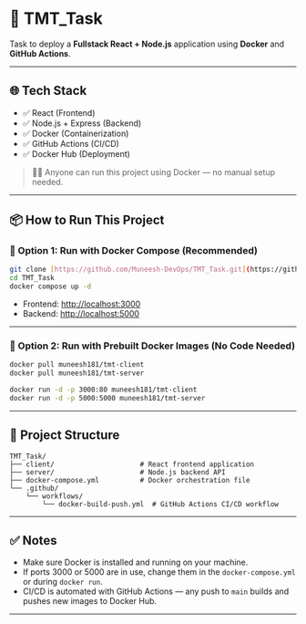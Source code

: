 # 🚀 TMT_Task

Task to deploy a **Fullstack React + Node.js** application using **Docker** and **GitHub Actions**.

---

## 🌐 Tech Stack

- ✅ React (Frontend)
- ✅ Node.js + Express (Backend)
- ✅ Docker (Containerization)
- ✅ GitHub Actions (CI/CD)
- ✅ Docker Hub (Deployment)

> 🧑‍💻 Anyone can run this project using Docker — no manual setup needed.

---

## 📦 How to Run This Project

### 🧭 Option 1: Run with Docker Compose (Recommended)

```bash
git clone [https://github.com/Muneesh-DevOps/TMT_Task.git](https://github.com/Muneesh-DevOps/TMT_Task.git)
cd TMT_Task
docker compose up -d
````

* Frontend: [http://localhost:3000](http://localhost:3000)
* Backend: [http://localhost:5000](http://localhost:5000)

---

### 🐳 Option 2: Run with Prebuilt Docker Images (No Code Needed)

```bash
docker pull muneesh181/tmt-client
docker pull muneesh181/tmt-server

docker run -d -p 3000:80 muneesh181/tmt-client
docker run -d -p 5000:5000 muneesh181/tmt-server
```

---

## 📁 Project Structure

```
TMT_Task/
├── client/                     # React frontend application
├── server/                     # Node.js backend API
├── docker-compose.yml          # Docker orchestration file
└── .github/
    └── workflows/
        └── docker-build-push.yml  # GitHub Actions CI/CD workflow
```

---

## ✅ Notes

* Make sure Docker is installed and running on your machine.
* If ports 3000 or 5000 are in use, change them in the `docker-compose.yml` or during `docker run`.
* CI/CD is automated with GitHub Actions — any push to `main` builds and pushes new images to Docker Hub.

---
